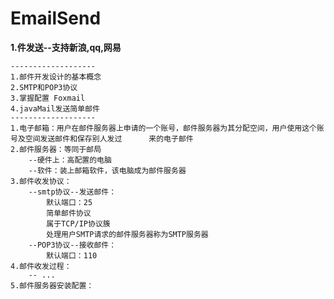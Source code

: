 # EmailSend

**1.件发送--支持新浪,qq,网易**
    
    ﻿-------------------
    1.邮件开发设计的基本概念
    2.SMTP和POP3协议
    3.掌握配置 Foxmail
    4.javaMail发送简单邮件
    -------------------
    1.电子邮箱：用户在邮件服务器上申请的一个账号，邮件服务器为其分配空间，用户使用这个账号及空间发送邮件和保存别人发过	    来的电子邮件
    2.邮件服务器：等同于邮局
        --硬件上：高配置的电脑
        --软件：装上邮箱软件，该电脑成为邮件服务器
    3.邮件收发协议：
        --smtp协议--发送邮件：
            默认端口：25
            简单邮件协议
            属于TCP/IP协议簇
            处理用户SMTP请求的邮件服务器称为SMTP服务器
        --POP3协议--接收邮件：
            默认端口：110
    4.邮件收发过程：
        -- ...
    5.邮件服务器安装配置：
